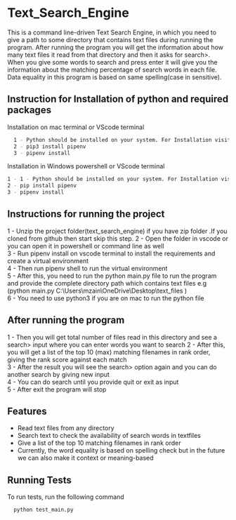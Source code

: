 # Text_Search_Engine

This is a command line-driven Text Search Engine, in which you need to give a path to some directory that contains text files during running the program. After running the program you will get the information about how many text files it read from that directory and then it asks for search>. When you give some words to search and press enter it will give you the information about the matching percentage of search words in each file. Data equality in this program is based on same spelling(case in sensitive).

## Instruction for Installation of python and required packages
Installation on mac terminal or VScode terminal

```bash
  1 - Python should be installed on your system. For Installation visit [Python Installation](https://www.python.org/downloads/)
  2 - pip3 install pipenv
  3 - pipenv install

```

Installation in Windows powershell or VScode terminal

```bash
1 - 1 - Python should be installed on your system. For Installation visit [Python Installation](https://www.python.org/downloads/)
2 - pip install pipenv
3 - pipenv install
```

## Instructions for running the project

1 - Unzip the project folder(text_search_engine) if you have zip folder .If you cloned from github then start skip this step. 
2 - Open the folder in vscode or you can open it in powershell or command line as well  
3 - Run pipenv install on vscode terminal to install the requirements and create a virtual environment  
4 - Then run pipenv shell to run the virtual environment  
5 - After this, you need to run the python main.py file to run the program and provide the complete directory path which contains text files e.g (python main.py C:\Users\mzain\OneDrive\Desktop\text_files )  
6 - You need to use python3 if you are on mac to run the python file

## After running the program

1 - Then you will get total number of files read in this directory and see a search> input where you can enter words you want to search
2 - After this, you will get a list of the top 10 (max) matching filenames in rank order, giving the rank score against each match  
3 - After the result you will see the search> option again and you can do another search by giving new input  
4 - You can do search until you provide quit or exit as input  
5 - After exit the program will stop

## Features

- Read text files from any directory
- Search text to check the availability of search words in textfiles
- Give a list of the top 10 matching filenames in rank order
- Currently, the word equality is based on spelling check but in the future we can also make it context or meaning-based

## Running Tests

To run tests, run the following command

```bash
  python test_main.py
```
